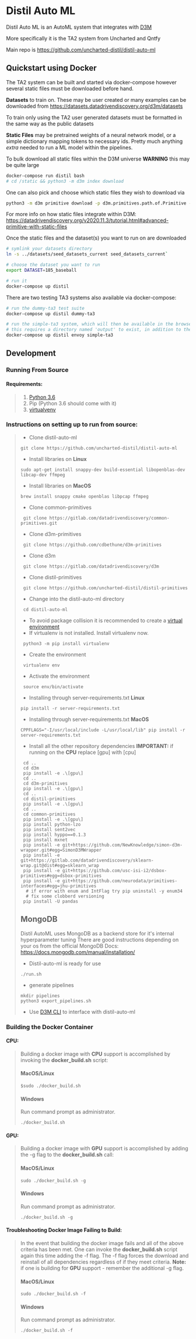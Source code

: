 # Distil Auto ML

Distil Auto ML is an AutoML system that integrates with [D3M](https://datadrivendiscovery.org/) 

More specifically it is the TA2 system from Uncharted and Qntfy

Main repo is https://github.com/uncharted-distil/distil-auto-ml

## Quickstart using Docker
The TA2 system can be built and started via docker-compose however several static files must be 
downloaded before hand. 

**Datasets** to train on. These may be user created or many examples can be downloaded from https://datasets.datadrivendiscovery.org/d3m/datasets

To train only using the TA2 user generated datasets must be formatted in the same way as the public datasets

**Static Files** may be pretrained weights of a neural network model, or a simple dictionary mapping tokens to necessary ids. 
Pretty much anything *extra* needed to run a ML model within the pipelines. 

To bulk download all static files within the D3M universe **WARNING** this may be quite large
```bash
docker-compose run distil bash 
# cd /static && python3 -m d3m index download
```

One can also pick and choose which static files they wish to download via 

```bash
python3 -m d3m primitive download -p d3m.primitives.path.of.Primitive -o /static
```
For more info on how static files integrate within D3M: https://datadrivendiscovery.org/v2020.11.3/tutorial.html#advanced-primitive-with-static-files

Once the static files and the dataset(s) you want to run on are downloaded

```bash
# symlink your datasets directory 
ln -s ../datasets/seed_datasets_current seed_datasets_current`

# choose the dataset you want to run 
export DATASET=185_baseball

# run it
docker-compose up distil
```

There are two testing TA3 systems also available via docker-compose:
```bash
# run the dummy-ta3 test suite
docker-compose up distil dummy-ta3

# run the simple-ta3 system, which will then be available in the browser at localhost:80
# this requires a directory named 'output' to exist, in addition to the seed_datasets_current directory
docker-compose up distil envoy simple-ta3
```


## Development

### Running From Source

#### Requirements:

> 1. [Python 3.6](https://www.python.org/downloads/release/python-360/)
> 2. Pip (Python 3.6 should come with it)
> 3. [virtualvenv](https://pypi.org/project/virtualenv/)

### Instructions on setting up to run from source:

> - Clone distil-auto-ml
>
> ```console
> git clone https://github.com/uncharted-distil/distil-auto-ml
> ```
> - Install libraries on <b>Linux</b>
> ```console
> sudo apt-get install snappy-dev build-essential libopenblas-dev libcap-dev ffmpeg
> ```
> - Install libraries on <b>MacOS</b>
> ```console
> brew install snappy cmake openblas libpcap ffmpeg
> ```
> - Clone common-primitives
>
> ```console
>  git clone https://gitlab.com/datadrivendiscovery/common-primitives.git
> ```
>
> - Clone d3m-primitives
>
> ```console
>  git clone https://github.com/cdbethune/d3m-primitives
> ```
>
> - Clone d3m
>
> ```console
>  git clone https://gitlab.com/datadrivendiscovery/d3m
> ```
>
> - Clone distil-primitives
>
> ```console
>  git clone https://github.com/uncharted-distil/distil-primitives
> ```
>
> - Change into the distil-auto-ml directory
>
> ```console
>  cd distil-auto-ml
> ```
>
> - To avoid package collision it is recommended to create a [virtual environment](https://pypi.org/project/virtualenv/)
> - If virtualenv is not installed. Install virtualenv now.
>
> ```console
>  python3 -m pip install virtualenv
> ```
>
> - Create the environment
>
> ```console
>  virtualenv env
> ```
>
> - Activate the environment
>
> ```console
>  source env/bin/activate
> ```
>
> - Installing through server-requirements.txt <b>Linux</b>
>
> ```console
> pip install -r server-requirements.txt
> ```
> - Installing through server-requirements.txt <b>MacOS</b>
>
> ```console
> CPPFLAGS="-I/usr/local/include -L/usr/local/lib" pip install -r server-requirements.txt
> ```
>
> - Install all the other repository dependencies <b>IMPORTANT:</b> if running on the <b>CPU</b> replace \[gpu\] with \[cpu\]
>
> ```console
>  cd ..
>  cd d3m
>  pip install -e .\[gpu\]
>  cd ..
>  cd d3m-primitives
>  pip install -e .\[gpu\]
>  cd ..
>  cd distil-primitives
>  pip install -e .\[gpu\]
>  cd ..
>  cd common-primitives
>  pip install -e .\[gpu\]
>  pip install python-lzo
>  pip install sent2vec
>  pip install hyppo==0.1.3
>  pip install mxnet
>  pip install -e git+https://github.com/NewKnowledge/simon-d3m-wrapper.git#egg=SimonD3MWrapper
>  pip install -e git+https://gitlab.com/datadrivendiscovery/sklearn-wrap.git@dist#egg=sklearn_wrap
>  pip install -e git+https://github.com/usc-isi-i2/dsbox-primitives#egg=dsbox-primitives
>  pip install -e git+https://github.com/neurodata/primitives-interfaces#egg=jhu-primitives
>   # if error with enum and IntFlag try pip uninstall -y enum34
>   # fix some clobberd versioning
>  pip install -U pandas
> ```
>
> ## MongoDB
> Distil AutoML uses MongoDB as a backend store for it's internal hyperparameter tuning
> There are good instructions depending on your os from the official MongoDB Docs: https://docs.mongodb.com/manual/installation/
>
> - Distil-auto-ml is ready for use 
>```console
> ./run.sh
>```
> - generate pipelines
>```console
> mkdir pipelines
> python3 export_pipelines.sh
>```
> - Use [D3M CLI](https://gitlab.com/datadrivendiscovery/d3m) to interface with distil-auto-ml
 
### Building the Docker Container

#### CPU:

> Building a docker image with <b>CPU</b> support is accomplished by invoking the <b>docker_build.sh</b> script:
>
> #### MacOS/Linux
>
> ```console
> $sudo ./docker_build.sh
> ```
>
> #### Windows
>
> Run command prompt as administrator.
>
> ```console
> ./docker_build.sh
> ```

#### GPU:

> Building a docker image with <b>GPU</b> support is accomplished by adding the -g flag to the <b>docker_build.sh</b> call:
>
> #### MacOS/Linux
>
> ```console
> sudo ./docker_build.sh -g
> ```
>
> #### Windows
>
> Run command prompt as administrator.
>
> ```console
> ./docker_build.sh -g
> ```

#### Troubleshooting Docker Image Failing to Build:

> In the event that building the docker image fails and all of the above criteria has been met. One can invoke the <b>docker_build.sh</b> script again this time adding the -f flag. The -f flag forces the download and reinstall of all dependencies regardless of if they meet criteria. <b>Note:</b> if one is building for <b>GPU</b> support - remember the additional -g flag.
>
> #### MacOS/Linux
>
> ```console
> sudo ./docker_build.sh -f
> ```
>
> #### Windows
>
> Run command prompt as administrator.
>
> ```console
> ./docker_build.sh -f
> ```
